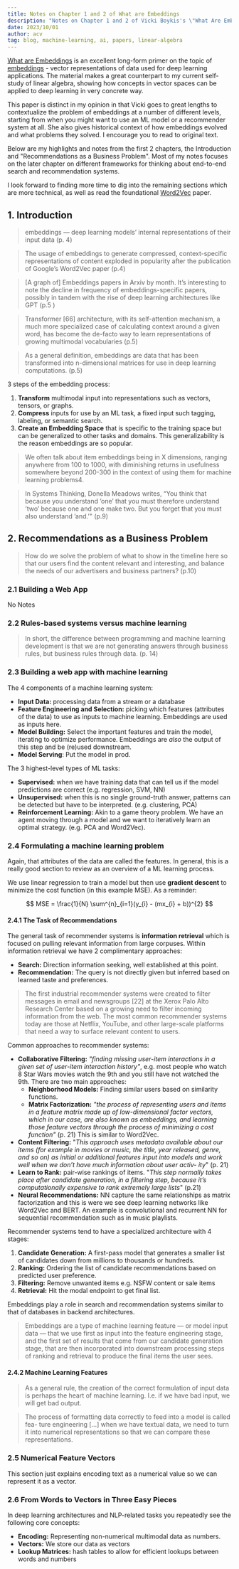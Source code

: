 ```yaml
---
title: Notes on Chapter 1 and 2 of What are Embeddings
description: "Notes on Chapter 1 and 2 of Vicki Boykis's \"What Are Embeddings\" paper"
date: 2023/10/01
author: acv
tag: blog, machine-learning, ai, papers, linear-algebra
---
```


[What are Embeddings](https://vicki.substack.com/p/what-are-embeddings) is an excellent long-form primer on the topic of [embeddings](https://en.wikipedia.org/wiki/Word_embedding) - vector representations of data used for deep learning applications. The material makes a great counterpart to my current self-study of linear algebra, showing how concepts in vector spaces can be applied to deep learning in very concrete way. 

This paper is distinct in my opinion in that Vicki goes to great lengths to contextualize the problem of embeddings at a number of different levels, starting from when you might want to use an ML model or a recommender system at all. She also gives historical context of how embeddings evolved and what problems they solved. I encourage you to read to original text.

Below are my highlights and notes from the first 2 chapters, the Introduction and "Recommendations as a Business Problem". Most of my notes focuses on the later chapter on different frameworks for thinking about end-to-end search and recommendation systems. 

I look forward to finding more time to dig into the remaining sections which are more technical, as well as read the foundational [Word2Vec](https://en.wikipedia.org/wiki/Word2vec) paper.

## 1. Introduction

> embeddings — deep learning models’ internal representations of their input data (p. 4)

> The usage of embeddings to generate compressed, context-specific representations of content exploded in popularity after the publication of Google’s Word2Vec paper (p.4)

> [A graph of] Embeddings papers in Arxiv by month. It’s interesting to note the decline in frequency of embeddings-specific papers, possibly in tandem with the rise of deep learning architectures like GPT (p.5 )

>Transformer [66] architecture, with its self-attention mechanism, a much more specialized case of calculating context around a given word, has become the de-facto way to learn representations of growing multimodal vocabularies (p.5)

> As a general definition, embeddings are data that has been transformed into n-dimensional matrices for use in deep learning computations. (p.5)

3 steps of the embedding process:

1. **Transform** multimodal input into representations such as vectors, tensors, or graphs.
2. **Compress** inputs for use by an ML task, a fixed input such tagging, labeling, or semantic search.
3. **Create an Embedding Space** that is specific to the training space but can be generalized to other tasks and domains. This generalizability is the reason embeddings are so popular.

>We often talk about item embeddings being in X dimensions, ranging anywhere from 100 to 1000, with diminishing returns in usefulness somewhere beyond 200-300 in the context of using them for machine learning problems4.

>In Systems Thinking, Donella Meadows writes, “You think that because you understand ’one’ that you must therefore understand ’two’ because one and one make two. But you forget that you must also understand ’and.’" (p.9)

## 2. Recommendations as a Business Problem

>How do we solve the problem of what to show in the timeline here so that our users find the content relevant and interesting, and balance the needs of our advertisers and business partners? (p.10)

### 2.1 Building a Web App

No Notes
### 2.2 Rules-based systems versus machine learning

>In short, the difference between programming and machine learning development is that we are not generating answers through business rules, but business rules through data. (p. 14)

### 2.3 Building a web app with machine learning

The 4 components of a machine learning system:

- **Input Data:** processing data from a stream or a database
- **Feature Engineering and Selection:** picking which features (attributes of the data) to use as inputs to machine learning. Embeddings are used as inputs here. 
- **Model Building:** Select the important features and train the model, iterating to optimize performance. Embeddings are *also* the output of this step and be (re)used downstream.
- **Model Serving**: Put the model in prod.

The 3 highest-level types of ML tasks:

- **Supervised:** when we have training data that can tell us if the model predictions are correct (e.g. regression, SVM, NN)
- **Unsupervised:** when this is no single ground-truth answer, patterns can be detected but have to be interpreted. (e.g. clustering, PCA)
- **Reinforcement Learning:** Akin to a game theory problem. We have an agent moving through a model and we want to iteratively learn an optimal strategy. (e.g. PCA and Word2Vec).

### 2.4 Formulating a machine learning problem

Again, that attributes of the data are called the features. In general, this is a really good section to review as an overview of a ML learning process.

We use linear regression to train a model but then use **gradient descent** to minimize the cost function (in this example MSE). As a reminder:

$$
MSE = \frac{1}{N} \sum^{n}_{i=1}(y_{i} - (mx_{i} + b))^{2}
$$

#### 2.4.1 The Task of Recommendations

The general task of recommender systems is **information retrieval** which is focused on pulling relevant information from large corpuses. Within information retrieval we have 2 complimentary approaches: 

- **Search:** Direction information seeking, well established at this point.
- **Recommendation:** The query is not directly given but inferred based on learned taste and preferences.

> The first industrial recommender systems were created to filter messages in email and newsgroups [22] at the Xerox Palo Alto Research Center based on a growing need to filter incoming information from the web. The most common recommender systems today are those at Netflix, YouTube, and other large-scale platforms that need a way to surface relevant content to users.

Common approaches to recommender systems:

- **Collaborative Filtering:** *"finding missing user-item interactions in a given set of user-item interaction history"*, e.g. most people who watch 8 Star Wars movies watch the 9th and you still have not watched the 9th. There are two main approaches:
	- **Neighborhood Models:** Finding similar users based on similarity functions.
	- **Matrix Factorization:** *"the process of representing users and items in a feature matrix made up of low-dimensional factor vectors, which in our case, are also known as embeddings, and learning those feature vectors through the process of minimizing a cost function"* (p. 21) This is similar to Word2Vec.
- **Content Filtering:** "*This approach uses metadata available about our items (for example in movies or music, the title, year released, genre, and so on) as initial or additional features input into models and work well when we don’t have much information about user activ- ity*" (p. 21)
- **Learn to Rank:** pair-wise rankings of items. "*This step normally takes place after candidate generation, in a filtering step, because it’s computationally expensive to rank extremely large lists*" (p.21)
- **Neural Recommendations:** NN capture the same relationships as matrix factorization and this is were we see deep learning networks like Word2Vec and BERT. An example is convolutional and recurrent NN for sequential recommendation such as in music playlists.

Recommender systems tend to have a specialized architecture with 4 stages:

1. **Candidate Generation:** A first-pass model that generates a smaller list of candidates down from millions to thousands or hundreds.
2. **Ranking:** Ordering the list of candidate recommendations based on predicted user preference.
3. **Filtering:** Remove unwanted items e.g. NSFW content or sale items
4. **Retrieval:** Hit the modal endpoint to get final list.

Embeddings play a role in search and recommendation systems similar to that of databases in backend architectures. 

>Embeddings are a type of machine learning feature — or model input data — that we use first as input into the feature engineering stage, and the first set of results that come from our candidate generation stage, that are then incorporated into downstream processing steps of ranking and retrieval to produce the final items the user sees.
#### 2.4.2 Machine Learning Features

>As a general rule, the creation of the correct formulation of input data is perhaps the heart of machine learning. I.e. if we have bad input, we will get bad output.

> The process of formatting data correctly to feed into a model is called fea- ture engineering [...] when we have textual data, we need to turn it into numerical representations so that we can compare these representations.
### 2.5 Numerical Feature Vectors

This section just explains encoding text as a numerical value so we can represent it as a vector.
### 2.6 From Words to Vectors in Three Easy Pieces

In deep learning architectures and NLP-related tasks you repeatedly see the following core concepts:

- **Encoding:** Representing non-numerical multimodal data as numbers.
- **Vectors:** We store our data as vectors
- **Lookup Matrices:** hash tables to allow for efficient lookups between words and numbers 
